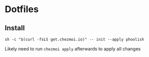 # Dotfiles

## Install
`sh -c "$(curl -fsLS get.chezmoi.io)" -- init --apply phoolish`

Likely need to run `chezmoi apply` afterwards to apply all changes

